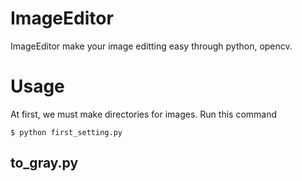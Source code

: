 # ImageEditor

ImageEditor make your image editting easy through python, opencv.

# Usage
At first, we must make directories for images.
Run this command 

```
$ python first_setting.py
```

## to_gray.py
